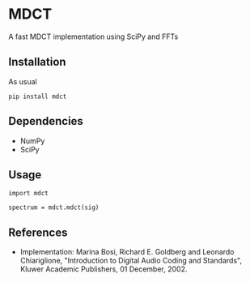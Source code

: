 MDCT
====

A fast MDCT implementation using SciPy and FFTs


Installation
------------

As usual

    pip install mdct


## Dependencies

 - NumPy
 - SciPy


Usage
-----


    import mdct
    
    spectrum = mdct.mdct(sig)


References
----------

 - Implementation: Marina Bosi, Richard E. Goldberg and Leonardo Chiariglione, "Introduction to Digital Audio Coding and Standards", Kluwer Academic Publishers, 01 December, 2002.

